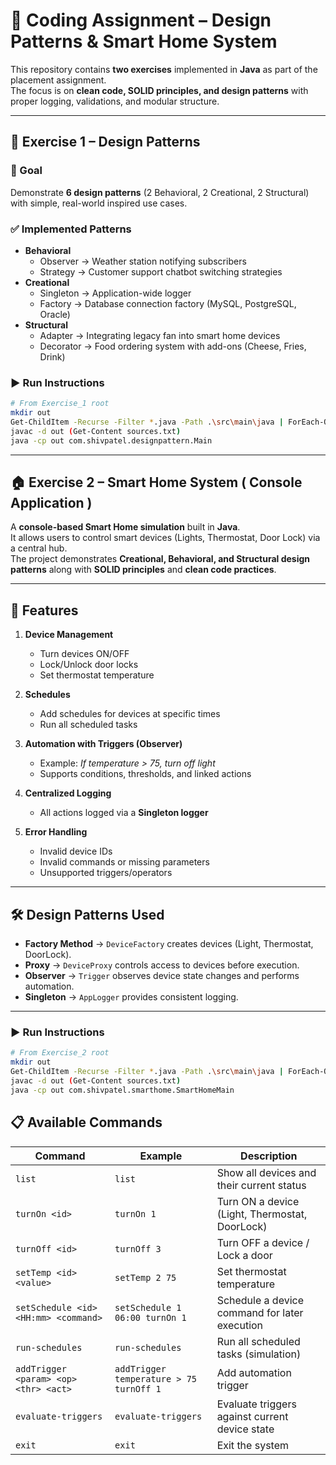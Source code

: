 # 🚀 Coding Assignment – Design Patterns & Smart Home System

This repository contains **two exercises** implemented in **Java** as part of the placement assignment.  
The focus is on **clean code, SOLID principles, and design patterns** with proper logging, validations, and modular structure.

---

## 📝 Exercise 1 – Design Patterns

### 🎯 Goal
Demonstrate **6 design patterns** (2 Behavioral, 2 Creational, 2 Structural) with simple, real-world inspired use cases.

### ✅ Implemented Patterns
- **Behavioral**
  - Observer → Weather station notifying subscribers  
  - Strategy → Customer support chatbot switching strategies  
- **Creational**
  - Singleton → Application-wide logger  
  - Factory → Database connection factory (MySQL, PostgreSQL, Oracle)  
- **Structural**
  - Adapter → Integrating legacy fan into smart home devices  
  - Decorator → Food ordering system with add-ons (Cheese, Fries, Drink)  

### ▶️ Run Instructions
```bash
# From Exercise_1 root
mkdir out
Get-ChildItem -Recurse -Filter *.java -Path .\src\main\java | ForEach-Object { $_.FullName } > sources.txt
javac -d out (Get-Content sources.txt)
java -cp out com.shivpatel.designpattern.Main
```
---
## 🏠 Exercise 2 – Smart Home System ( Console Application )

A **console-based Smart Home simulation** built in **Java**.  
It allows users to control smart devices (Lights, Thermostat, Door Lock) via a central hub.  
The project demonstrates **Creational, Behavioral, and Structural design patterns** along with **SOLID principles** and **clean code practices**.

---

## 🎯 Features

1. **Device Management**
   - Turn devices ON/OFF  
   - Lock/Unlock door locks  
   - Set thermostat temperature  

2. **Schedules**
   - Add schedules for devices at specific times  
   - Run all scheduled tasks  

3. **Automation with Triggers (Observer)**
   - Example: *If temperature > 75, turn off light*  
   - Supports conditions, thresholds, and linked actions  

4. **Centralized Logging**
   - All actions logged via a **Singleton logger**  

5. **Error Handling**
   - Invalid device IDs  
   - Invalid commands or missing parameters  
   - Unsupported triggers/operators  

---

## 🛠️ Design Patterns Used

- **Factory Method** → `DeviceFactory` creates devices (Light, Thermostat, DoorLock).  
- **Proxy** → `DeviceProxy` controls access to devices before execution.  
- **Observer** → `Trigger` observes device state changes and performs automation.  
- **Singleton** → `AppLogger` provides consistent logging.  

---
### ▶️ Run Instructions
```bash
# From Exercise_2 root
mkdir out
Get-ChildItem -Recurse -Filter *.java -Path .\src\main\java | ForEach-Object { $_.FullName } > sources.txt
javac -d out (Get-Content sources.txt)
java -cp out com.shivpatel.smarthome.SmartHomeMain
```

## 📋 Available Commands

| Command                                | Example                          | Description                                   |
|----------------------------------------|----------------------------------|-----------------------------------------------|
| `list`                                 | `list`                           | Show all devices and their current status      |
| `turnOn <id>`                          | `turnOn 1`                       | Turn ON a device (Light, Thermostat, DoorLock) |
| `turnOff <id>`                         | `turnOff 3`                      | Turn OFF a device / Lock a door               |
| `setTemp <id> <value>`                 | `setTemp 2 75`                   | Set thermostat temperature                    |
| `setSchedule <id> <HH:mm> <command>`   | `setSchedule 1 06:00 turnOn 1`   | Schedule a device command for later execution |
| `run-schedules`                        | `run-schedules`                  | Run all scheduled tasks (simulation)          |
| `addTrigger <param> <op> <thr> <act>`  | `addTrigger temperature > 75 turnOff 1` | Add automation trigger                        |
| `evaluate-triggers`                    | `evaluate-triggers`              | Evaluate triggers against current device state|
| `exit`                                 | `exit`                           | Exit the system                               |



